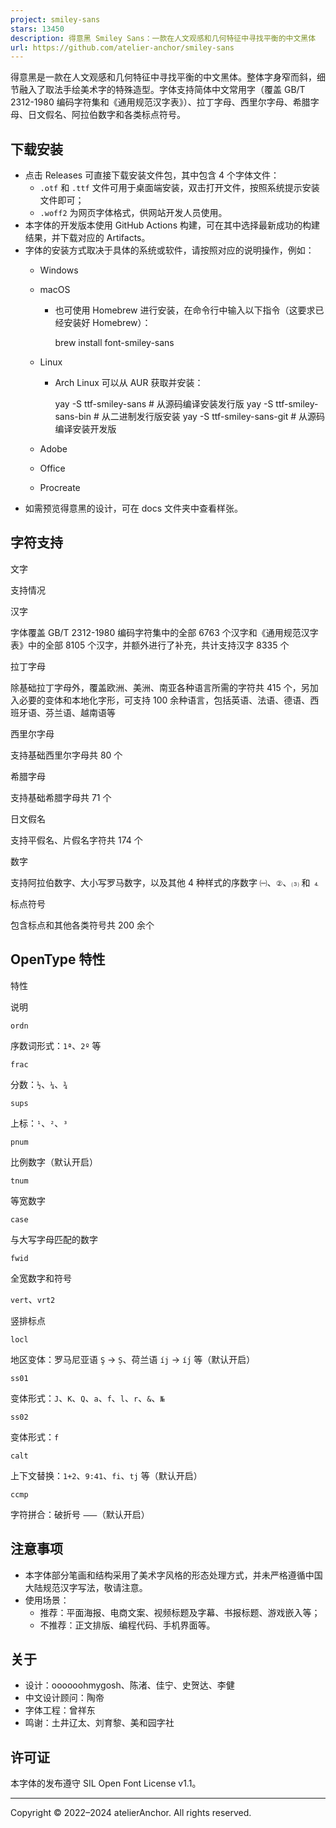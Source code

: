```yaml
---
project: smiley-sans
stars: 13450
description: 得意黑 Smiley Sans：一款在人文观感和几何特征中寻找平衡的中文黑体
url: https://github.com/atelier-anchor/smiley-sans
---
```


得意黑是一款在人文观感和几何特征中寻找平衡的中文黑体。整体字身窄而斜，细节融入了取法手绘美术字的特殊造型。字体支持简体中文常用字（覆盖 GB/T 2312-1980 编码字符集和《通用规范汉字表》）、拉丁字母、西里尔字母、希腊字母、日文假名、阿拉伯数字和各类标点符号。

下载安装
----

-   点击 Releases 可直接下载安装文件包，其中包含 4 个字体文件：
    -   `.otf` 和 `.ttf` 文件可用于桌面端安装，双击打开文件，按照系统提示安装文件即可；
    -   `.woff2` 为网页字体格式，供网站开发人员使用。
-   本字体的开发版本使用 GitHub Actions 构建，可在其中选择最新成功的构建结果，并下载对应的 Artifacts。
-   字体的安装方式取决于具体的系统或软件，请按照对应的说明操作，例如：
    -   Windows
    -   macOS
        -   也可使用 Homebrew 进行安装，在命令行中输入以下指令（这要求已经安装好 Homebrew）：
            
            brew install font-smiley-sans
            
    -   Linux
        -   Arch Linux 可以从 AUR 获取并安装：
            
            yay -S ttf-smiley-sans  # 从源码编译安装发行版
            yay -S ttf-smiley-sans-bin  # 从二进制发行版安装
            yay -S ttf-smiley-sans-git  # 从源码编译安装开发版
            
    -   Adobe
    -   Office
    -   Procreate
-   如需预览得意黑的设计，可在 docs 文件夹中查看样张。

字符支持
----

文字

支持情况

汉字

字体覆盖 GB/T 2312-1980 编码字符集中的全部 6763 个汉字和《通用规范汉字表》中的全部 8105 个汉字，并额外进行了补充，共计支持汉字 8335 个

拉丁字母

除基础拉丁字母外，覆盖欧洲、美洲、南亚各种语言所需的字符共 415 个，另加入必要的变体和本地化字形，可支持 100 余种语言，包括英语、法语、德语、西班牙语、芬兰语、越南语等

西里尔字母

支持基础西里尔字母共 80 个

希腊字母

支持基础希腊字母共 71 个

日文假名

支持平假名、片假名字符共 174 个

数字

支持阿拉伯数字、大小写罗马数字，以及其他 4 种样式的序数字 `㈠`、`②`、`⑶` 和 `⒋`

标点符号

包含标点和其他各类符号共 200 余个

OpenType 特性
-----------

特性

说明

`ordn`

序数词形式：`1ª`、`2º` 等

`frac`

分数：`½`、`¼`、`¾`

`sups`

上标：`¹`、`²`、`³`

`pnum`

比例数字（默认开启）

`tnum`

等宽数字

`case`

与大写字母匹配的数字

`fwid`

全宽数字和符号

`vert`、`vrt2`

竖排标点

`locl`

地区变体：罗马尼亚语 `Ş` → `Ș`、荷兰语 `íj` → `íȷ́` 等（默认开启）

`ss01`

变体形式：`J`、`K`、`Q`、`a`、`f`、`l`、`r`、`&`、`№`

`ss02`

变体形式：`f`

`calt`

上下文替换：`1+2`、`9:41`、`fi`、`tj` 等（默认开启）

`ccmp`

字符拼合：破折号 `⸺`（默认开启）

注意事项
----

-   本字体部分笔画和结构采用了美术字风格的形态处理方式，并未严格遵循中国大陆规范汉字写法，敬请注意。
-   使用场景：
    -   推荐：平面海报、电商文案、视频标题及字幕、书报标题、游戏嵌入等；
    -   不推荐：正文排版、编程代码、手机界面等。

关于
--

-   设计：oooooohmygosh、陈渚、佳宁、史贺达、李健
-   中文设计顾问：陶帝
-   字体工程：曾祥东
-   鸣谢：土井辽太、刘育黎、美和园字社

许可证
---

本字体的发布遵守 SIL Open Font License v1.1。

* * *

Copyright © 2022–2024 atelierAnchor. All rights reserved.

